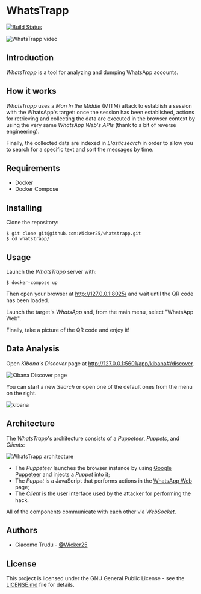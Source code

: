 # WhatsTrapp

[![Build Status](https://travis-ci.org/Wicker25/whatstrapp.svg?branch=master)](https://travis-ci.org/Wicker25/whatstrapp)

![WhatsTrapp video](https://media.giphy.com/media/1gQ65LmOcgLwe1XKWl/giphy.gif)

## Introduction

*WhatsTrapp* is a tool for analyzing and dumping WhatsApp accounts.

## How it works

*WhatsTrapp* uses a *Man In the Middle* (MITM) attack to establish a session with the WhatsApp's target: once the session
has been established, actions for retrieving and collecting the data are executed in the browser context by using the
very same *WhatsApp Web's APIs* (thank to a bit of reverse engineering).

Finally, the collected data are indexed in *Elasticsearch* in order to allow you to search for a specific text and sort
the messages by time.

## Requirements

- Docker
- Docker Compose

## Installing

Clone the repository:
```
$ git clone git@github.com:Wicker25/whatstrapp.git
$ cd whatstrapp/
```

## Usage

Launch the *WhatsTrapp* server with:
```
$ docker-compose up
```

Then open your browser at http://127.0.0.1:8025/ and wait until the QR code has been loaded.

Launch the target's *WhatsApp* and, from the main menu, select "WhatsApp Web".

Finally, take a picture of the QR code and enjoy it!

## Data Analysis

Open *Kibana's Discover* page at http://127.0.0.1:5601/app/kibana#/discover.

![Kibana Discover page](https://user-images.githubusercontent.com/500733/46049959-4e859f80-c129-11e8-8bfc-747da987567f.png)

You can start a new *Search* or open one of the default ones from the menu on the right.

![kibana](https://user-images.githubusercontent.com/500733/46050467-2ea3ab00-c12c-11e8-829d-494af87078ce.png)

## Architecture

The *WhatsTrapp*'s architecture consists of a *Puppeteer*, *Puppets*, and *Clients*:

![WhatsTrapp architecture](https://user-images.githubusercontent.com/500733/45647051-d54cd380-babc-11e8-8906-d277456ed211.png)

- The *Puppeteer* launches the browser instance by using [Google Puppeteer](https://github.com/GoogleChrome/puppeteer) and injects a *Puppet* into it;
- The *Puppet* is a JavaScript that performs actions in the [WhatsApp Web](https://web.whatsapp.com/) page;
- The *Client* is the user interface used by the attacker for performing the hack.

All of the components communicate with each other via *WebSocket*.

## Authors

* Giacomo Trudu - [@Wicker25](https://github.com/Wicker25)

## License

This project is licensed under the GNU General Public License - see the [LICENSE.md](LICENSE.md) file for details.
